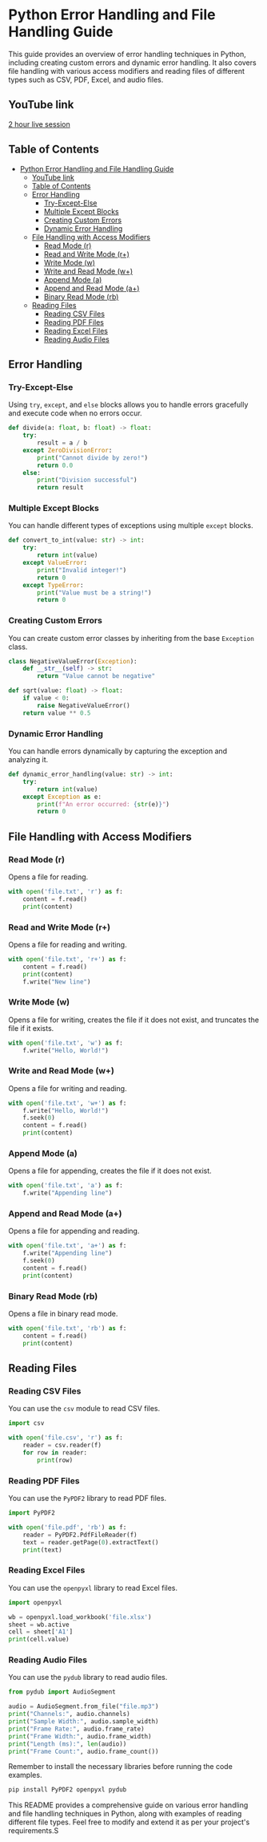 # Python Error Handling and File Handling Guide

This guide provides an overview of error handling techniques in Python, including creating custom errors and dynamic error handling. It also covers file handling with various access modifiers and reading files of different types such as CSV, PDF, Excel, and audio files.

## YouTube link
[2 hour live session](https://youtube.com/live/v79aciliCkM)

## Table of Contents

- [Python Error Handling and File Handling Guide](#python-error-handling-and-file-handling-guide)
  - [YouTube link](#youtube-link)
  - [Table of Contents](#table-of-contents)
  - [Error Handling](#error-handling)
    - [Try-Except-Else](#try-except-else)
    - [Multiple Except Blocks](#multiple-except-blocks)
    - [Creating Custom Errors](#creating-custom-errors)
    - [Dynamic Error Handling](#dynamic-error-handling)
  - [File Handling with Access Modifiers](#file-handling-with-access-modifiers)
    - [Read Mode (r)](#read-mode-r)
    - [Read and Write Mode (r+)](#read-and-write-mode-r)
    - [Write Mode (w)](#write-mode-w)
    - [Write and Read Mode (w+)](#write-and-read-mode-w)
    - [Append Mode (a)](#append-mode-a)
    - [Append and Read Mode (a+)](#append-and-read-mode-a)
    - [Binary Read Mode (rb)](#binary-read-mode-rb)
  - [Reading Files](#reading-files)
    - [Reading CSV Files](#reading-csv-files)
    - [Reading PDF Files](#reading-pdf-files)
    - [Reading Excel Files](#reading-excel-files)
    - [Reading Audio Files](#reading-audio-files)

## Error Handling

### Try-Except-Else

Using `try`, `except`, and `else` blocks allows you to handle errors gracefully and execute code when no errors occur.

```python
def divide(a: float, b: float) -> float:
    try:
        result = a / b
    except ZeroDivisionError:
        print("Cannot divide by zero!")
        return 0.0
    else:
        print("Division successful")
        return result
```

### Multiple Except Blocks

You can handle different types of exceptions using multiple `except` blocks.

```python
def convert_to_int(value: str) -> int:
    try:
        return int(value)
    except ValueError:
        print("Invalid integer!")
        return 0
    except TypeError:
        print("Value must be a string!")
        return 0
```

### Creating Custom Errors

You can create custom error classes by inheriting from the base `Exception` class.

```python
class NegativeValueError(Exception):
    def __str__(self) -> str:
        return "Value cannot be negative"

def sqrt(value: float) -> float:
    if value < 0:
        raise NegativeValueError()
    return value ** 0.5
```

### Dynamic Error Handling

You can handle errors dynamically by capturing the exception and analyzing it.

```python
def dynamic_error_handling(value: str) -> int:
    try:
        return int(value)
    except Exception as e:
        print(f"An error occurred: {str(e)}")
        return 0
```

## File Handling with Access Modifiers

### Read Mode (r)

Opens a file for reading.

```python
with open('file.txt', 'r') as f:
    content = f.read()
    print(content)
```

### Read and Write Mode (r+)

Opens a file for reading and writing.

```python
with open('file.txt', 'r+') as f:
    content = f.read()
    print(content)
    f.write("New line")
```

### Write Mode (w)

Opens a file for writing, creates the file if it does not exist, and truncates the file if it exists.

```python
with open('file.txt', 'w') as f:
    f.write("Hello, World!")
```

### Write and Read Mode (w+)

Opens a file for writing and reading.

```python
with open('file.txt', 'w+') as f:
    f.write("Hello, World!")
    f.seek(0)
    content = f.read()
    print(content)
```

### Append Mode (a)

Opens a file for appending, creates the file if it does not exist.

```python
with open('file.txt', 'a') as f:
    f.write("Appending line")
```

### Append and Read Mode (a+)

Opens a file for appending and reading.

```python
with open('file.txt', 'a+') as f:
    f.write("Appending line")
    f.seek(0)
    content = f.read()
    print(content)
```

### Binary Read Mode (rb)

Opens a file in binary read mode.

```python
with open('file.txt', 'rb') as f:
    content = f.read()
    print(content)
```

## Reading Files

### Reading CSV Files

You can use the `csv` module to read CSV files.

```python
import csv

with open('file.csv', 'r') as f:
    reader = csv.reader(f)
    for row in reader:
        print(row)
```

### Reading PDF Files

You can use the `PyPDF2` library to read PDF files.

```python
import PyPDF2

with open('file.pdf', 'rb') as f:
    reader = PyPDF2.PdfFileReader(f)
    text = reader.getPage(0).extractText()
    print(text)
```

### Reading Excel Files

You can use the `openpyxl` library to read Excel files.

```python
import openpyxl

wb = openpyxl.load_workbook('file.xlsx')
sheet = wb.active
cell = sheet['A1']
print(cell.value)
```

### Reading Audio Files

You can use the `pydub` library to read audio files.

```python
from pydub import AudioSegment

audio = AudioSegment.from_file("file.mp3")
print("Channels:", audio.channels)
print("Sample Width:", audio.sample_width)
print("Frame Rate:", audio.frame_rate)
print("Frame Width:", audio.frame_width)
print("Length (ms):", len(audio))
print("Frame Count:", audio.frame_count())
```

Remember to install the necessary libraries before running the code examples.

```bash
pip install PyPDF2 openpyxl pydub
```

This README provides a comprehensive guide on various error handling and file handling techniques in Python, along with examples of reading different file types. Feel free to modify and extend it as per your project's requirements.S